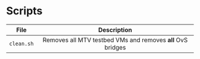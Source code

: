 # Scripts

|    File    |                         Description                         |
| :--------: | :---------------------------------------------------------: |
| `clean.sh` | Removes all MTV testbed VMs and removes **all** OvS bridges |